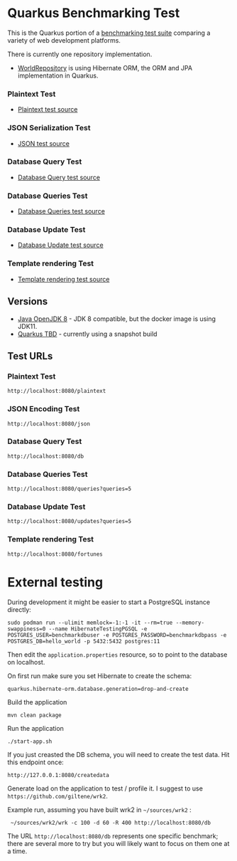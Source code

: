 # Quarkus Benchmarking Test

This is the Quarkus portion of a [benchmarking test suite](../) comparing a variety of web development platforms.

There is currently one repository implementation.
* [WorldRepository](src/main/java/io/quarkus/benchmark/repository/WorldRepository.java) is using Hibernate ORM,
the ORM and JPA implementation in Quarkus.

### Plaintext Test

* [Plaintext test source](src/main/java/io/quarkus/benchmark/resource/PlainTextResource.java)

### JSON Serialization Test

* [JSON test source](src/main/java/io/quarkus/benchmark/resource/JsonResource.java)

### Database Query Test

* [Database Query test source](src/main/java/io/quarkus/benchmark/resource/DbResource.java)

### Database Queries Test

* [Database Queries test source](src/main/java/io/quarkus/benchmark/resource/DbResource.java)

### Database Update Test

* [Database Update test source](src/main/java/io/quarkus/benchmark/resource/DbResource.java)

### Template rendering Test

* [Template rendering test source](src/main/java/io/quarkus/benchmark/resource/FortuneResource.java)

## Versions

* [Java OpenJDK 8](http://openjdk.java.net/) - JDK 8 compatible, but the docker image is using JDK11.
* [Quarkus TBD](https://quarkus.io) - currently using a snapshot build

## Test URLs

### Plaintext Test

    http://localhost:8080/plaintext

### JSON Encoding Test

    http://localhost:8080/json

### Database Query Test

    http://localhost:8080/db

### Database Queries Test

    http://localhost:8080/queries?queries=5

### Database Update Test

    http://localhost:8080/updates?queries=5

### Template rendering Test

    http://localhost:8080/fortunes

# External testing

During development it might be easier to start a PostgreSQL instance directly:

    sudo podman run --ulimit memlock=-1:-1 -it --rm=true --memory-swappiness=0 --name HibernateTestingPGSQL -e POSTGRES_USER=benchmarkdbuser -e POSTGRES_PASSWORD=benchmarkdbpass -e POSTGRES_DB=hello_world -p 5432:5432 postgres:11

Then edit the `application.properties` resource, so to point to the database on localhost.

On first run make sure you set Hibernate to create the schema:

    quarkus.hibernate-orm.database.generation=drop-and-create

Build the application

    mvn clean package

Run the application

    ./start-app.sh

If you just creasted the DB schema, you will need to create the test data. Hit this endpoint once:

    http://127.0.0.1:8080/createdata

Generate load on the application to test / profile it. I suggest to use `https://github.com/giltene/wrk2`.

Example run, assuming you have built wrk2 in `~/sources/wrk2` :

     ~/sources/wrk2/wrk -c 100 -d 60 -R 400 http://localhost:8080/db

The URL `http://localhost:8080/db` represents one specific benchmark; there are several more to try
but you will likely want to focus on them one at a time.



